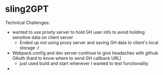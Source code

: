 # sling2GPT

Technical Challenges:

- wanted to use proxty server to hold GH user info to avoid holding sensitive data on client server
  - Ended up not using proxy server and saving GH data to client's local storage :/
- Webpack.config and dev server continue to give headaches with github OAuth (hard to know where to send GH callback URL)
  - just used build and start whenever I wanted to test functionality
-

